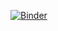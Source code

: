 [![Binder](https://mybinder.org/badge_logo.svg)](https://mybinder.org/v2/gh/morria/Names/master?filepath=names.ipynb)
